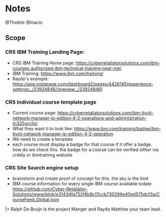 # Notes

@Thobile @Inacio

## Scope

### CRS IBM Training Landing Page:

- CRS IBM Training Home page: https://cyberretaliatorsolutions.com/ibm-courses-authorized-ibm-technical-training-near-me/
- IBM Training: https://www.ibm.com/training/
- Raydo's example: https://app.instapage.com/dashboard2/pages/4426145(experience-settings:_/23924846//preview:_/23924846)

### CRS Individual course template page

- Current course page: https://cyberretaliatorsolutions.com/ibm-tivoli-network-manager-ip-edition-4-2-operations-and-administration-tn325gcrilo/
- What they want ti to look like: https://www.ibm.com/training/badge/ibm-tivoli-network-manager-ip-edition-4-2-operation
- We need to create a template
- each course must display a badge for that course if it offer a badge. how do we check this. the badge for a course can be verified either via crdely or ibmtraining website 

### CRS Site Search engine setup

- brainstorm and create proof of concept for this. the sky is the limit
- IBM course information for every single IBM course available todate https://github.com/Cyber-Retaliator-Solutions/www/blob/e31434fa752f8b8c17ccb730299e40ed575dcf3a/CourseFeed_Global.json


|> Ralph De Bruijn Is the project Manger and Raydo Matthee your team lead.
